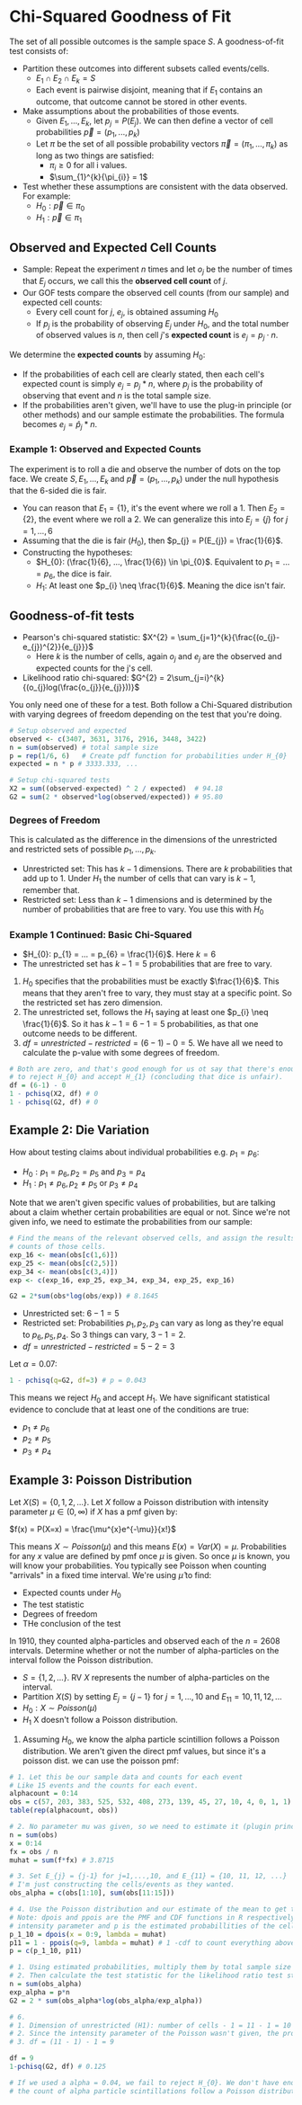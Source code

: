 # Chi-Squared Goodness of Fit 
The set of all possible outcomes is the sample space $S$. A goodness-of-fit test consists of:
- Partition these outcomes into different subsets called events/cells.
  - $E_{1} \cap E_{2} \cap E_{k} = S$
  - Each event is pairwise disjoint, meaning that if $E_{1}$ contains an outcome, that outcome cannot be stored in other events. 
- Make assumptions about the probabilities of those events.
  - Given $E_{1}, ..., E_{k}$, let $p_{j} = P(E_{j})$. We can then define a vector of cell probabilities $\vec{p} = (p_{1}, ..., p_{k})$
  - Let $\pi$ be the set of all possible probability vectors $\vec{\pi}=(\pi_{1}, ..., \pi_{k})$ as long as two things are satisfied:
    - $\pi_{i} \geq 0$ for all i values.
    - $\sum_{1}^{k}{\pi_{i}} = 1$
- Test whether these assumptions are consistent with the data observed. For example:
  - $H_{0}: \vec{p} \in \pi_{0}$
  - $H_{1}: \vec{p} \in \pi_{1}$

## Observed and Expected Cell Counts 
- Sample: Repeat the experiment $n$ times and let $o_{j}$ be the number of times that $E_{j}$ occurs, we call this the **observed cell count** of $j$.
- Our GOF tests compare the observed cell counts (from our sample) and expected cell counts:
  - Every cell count for $j$, $e_{j}$, is obtained assuming $H_{0}$
  - If $p_{j}$ is the probability of observing $E_{j}$ under $H_{0}$, and the total number of observed values is $n$, then cell $j$'s **expected count** is $e_{j} = p_{j} \cdot n$.

We determine the **expected counts** by assuming $H_{0}$:
- If the probabilities of each cell are clearly stated, then each cell's expected count is simply $e_{j} = p_{j} * n$, where $p_{j}$ is the probability of observing that event and $n$ is the total sample size.
- If the probabilities aren't given, we'll have to use the plug-in principle (or other methods) and our sample estimate the probabilities. The formula becomes $e_{j} = \hat{p}_{j} * n$.

### Example 1: Observed and Expected Counts 
The experiment is to roll a die and observe the number of dots on the top face. We create $S, E_{1}, ..., E_{k}$ and $\vec{p} = (p_{1}, ..., p_{k})$ under the null hypothesis that the 6-sided die is fair.

- You can reason that $E_{1} = \{1 \}$, it's the event where we roll a 1. Then $E_{2} = \{ 2 \}$, the event where we roll a 2. We can generalize this into $E_{j} = \{ j \}$ for $j=1,...,6$
- Assuming that the die is fair ($H_{0}$), then $p_{j} = P(E_{j}) = \frac{1}{6}$. 
- Constructing the hypotheses:
  - $H_{0}: (\frac{1}{6}, ..., \frac{1}{6}) \in \pi_{0}$. Equivalent to $p_{1} = ... = p_{6}$, the dice is fair.
  - $H_{1}:$ At least one $p_{i} \neq \frac{1}{6}$. Meaning the dice isn't fair.

## Goodness-of-fit tests
- Pearson's chi-squared statistic: $X^{2} = \sum_{j=1}^{k}{\frac{(o_{j}-e_{j})^{2}}{e_{j}}}$
  - Here $k$ is the number of cells, again $o_{j}$ and $e_{j}$ are the observed and expected counts for the j's cell.
- Likelihood ratio chi-squared: $G^{2} = 2\sum_{j=i}^{k}{(o_{j}log(\frac{o_{j}}{e_{j}}))}$

You only need one of these for a test. Both follow a Chi-Squared distribution with varying degrees of freedom depending on the test that you're doing.



```R
# Setup observed and expected
observed <- c(3407, 3631, 3176, 2916, 3448, 3422)
n = sum(observed) # total sample size 
p = rep(1/6, 6)   # Create pdf function for probabilities under H_{0} 
expected = n * p # 3333.333, ...

# Setup chi-squared tests
X2 = sum((observed-expected) ^ 2 / expected)  # 94.18 
G2 = sum(2 * observed*log(observed/expected)) # 95.80
```

### Degrees of Freedom
This is calculated as the difference in the dimensions of the unrestricted and restricted sets of possible $p_{1}, ..., p_{k}$.
- Unrestricted set: This has $k-1$ dimensions. There are $k$ probabilities that add up to 1. Under $H_{1}$ the number of cells that can vary is $k-1$, remember that.
- Restricted set: Less than $k-1$ dimensions and is determined by the number of probabilities that are free to vary. You use this with $H_{0}$

### Example 1 Continued: Basic Chi-Squared
- $H_{0}: p_{1} = ... = p_{6} = \frac{1}{6}$. Here $k=6$
- The unrestricted set has $k-1 = 5$ probabilities that are free to vary.

1. $H_{0}$ specifies that the probabilities must be exactly $\frac{1}{6}$. This means that they aren't free to vary, they must stay at a specific point. So the restricted set has zero dimension.
2. The unrestricted set, follows the $H_{1}$ saying at least one $p_{i} \neq \frac{1}{6}$. So it has $k-1=6-1=5$ probabilities, as that one outcome needs to be different.
3. $df = unrestricted - restricted = (6-1) - 0 = 5$. We have all we need to calculate the p-value with some degrees of freedom.
```R 
# Both are zero, and that's good enough for us ot say that there's enough evidence 
# to reject H_{0} and accept H_{1} (concluding that dice is unfair).
df = (6-1) - 0
1 - pchisq(X2, df) # 0
1 - pchisq(G2, df) # 0
```

## Example 2: Die Variation
How about testing claims about individual probabilities e.g. $p_{1} = p_{6}$:
- $H_{0}: p_{1} = p_{6}, p_{2} = p_{5}$ and $p_{3} = p_{4}$
- $H_{1}: p_{1} \neq p_{6}, p_{2} \neq p_{5}$ or $p_{3} \neq p_{4}$

Note that we aren't given specific values of probabilities, but are talking about a claim whether certain probabilities are equal or not. Since we're not given info, we need to estimate the probabilities from our sample:
```R
# Find the means of the relevant observed cells, and assign the results as the expected
# counts of those cells.
exp_16 <- mean(obs[c(1,6)])
exp_25 <- mean(obs[c(2,5)])
exp_34 <- mean(obs[c(3,4)])
exp <- c(exp_16, exp_25, exp_34, exp_34, exp_25, exp_16)

G2 = 2*sum(obs*log(obs/exp)) # 8.1645
```
- Unrestricted set: $6-1=5$
- Restricted set: Probabilities $p_{1},p_{2},p_{3}$ can vary as long as they're equal to $p_{6},p_{5},p_{4}$. So 3 things can vary, $3-1 = 2$.
- $df = unrestricted - restricted = 5 - 2 = 3$

Let $\alpha = 0.07$: 
```R 
1 - pchisq(q=G2, df=3) # p = 0.043
```
This means we reject $H_{0}$ and accept $H_{1}$. We have significant statistical evidence to conclude that at least one of the conditions are true:
- $p_{1} \neq p_{6}$
- $p_{2} \neq p_{5}$
- $p_{3} \neq p_{4}$

## Example 3: Poisson Distribution
Let $X(S) = \{ 0, 1, 2, ... \}$. Let $X$ follow a Poisson distribution with intensity parameter $\mu \in (0, \infty)$ if $X$ has a pmf given by:

$f(x) = P(X=x) = \frac{\mu^{x}e^{-\mu}}{x!}$

This means $X \sim Poisson(\mu)$ and this means $E(x) = Var(X) = \mu$. Probabilities for any $x$ value are defined by pmf once $\mu$ is given. So once $\mu$ is known, you will know your probabilities. You typically see Poisson when counting "arrivals" in a fixed time interval. We're using $\hat{\mu}$ to find:
- Expected counts under $H_{0}$
- The test statistic
- Degrees of freedom
- THe conclusion of the test

In 1910, they counted alpha-particles and observed each of the $n=2608$ intervals. Determine whether or not the number of alpha-particles on the interval follow the Poisson distribution.
- $S = \{ 1, 2, ...\}$. RV $X$ represents the number of alpha-particles on the interval.
- Partition $X(S)$ by setting $E_{j} = \{ j -1 \}$ for $j=1,...,10$ and $E_{11} = 10, 11, 12, ...$
- $H_{0}: X \sim Poisson(\mu)$
- $H_{1}$ X doesn't follow a Poisson distribution.


1. Assuming $H_{0}$, we know the alpha particle scintillion follows a Poisson distribution. We aren't given the direct pmf values, but since it's a poisson dist. we can use the poisson pmf: 
```R
# 1. Let this be our sample data and counts for each event
# Like 15 events and the counts for each event.
alphacount = 0:14
obs = c(57, 203, 383, 525, 532, 408, 273, 139, 45, 27, 10, 4, 0, 1, 1)
table(rep(alphacount, obs))

# 2. No parameter mu was given, so we need to estimate it (plugin principle)
n = sum(obs)
x = 0:14
fx = obs / n
muhat = sum(f*fx) # 3.8715

# 3. Set E_{j} = {j-1} for j=1,...,10, and E_{11} = {10, 11, 12, ...}
# I'm just constructing the cells/events as they wanted. 
obs_alpha = c(obs[1:10], sum(obs[11:15])) 

# 4. Use the Poisson distribution and our estimate of the mean to get the probabilities for each cell.
# Note: dpois and ppois are the PMF and CDF functions in R respectively. Lambda is the 
# intensity parameter and p is the estimated probabillities of the cells in the problem.
p_1_10 = dpois(x = 0:9, lambda = muhat) 
p11 = 1 - ppois(q=9, lambda = muhat) # 1 -cdf to count everything above 9
p = c(p_1_10, p11)

# 1. Using estimated probabilities, multiply them by total sample size to get expected counts
# 2. Then calculate the test statistic for the likelihood ratio test statistic
n = sum(obs_alpha)
exp_alpha = p*n
G2 = 2 * sum(obs_alpha*log(obs_alpha/exp_alpha))

# 6. 
# 1. Dimension of unrestricted (H1): number of cells - 1 = 11 - 1 = 10
# 2. Since the intensity parameter of the Poisson wasn't given, the prob. are free to vary. Once this parameter is given though, the probabilities will be fully determined.
# 3. df = (11 - 1) - 1 = 9

df = 9
1-pchisq(G2, df) # 0.125

# If we used a alpha = 0.04, we fail to reject H_{0}. We don't have enough evidence to reject 
# the count of alpha particle scintillations follow a Poisson distribution.
```